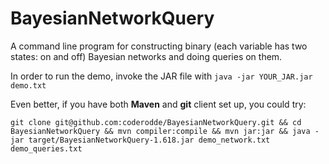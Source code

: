 # BayesianNetworkQuery
A command line program for constructing binary (each variable has two states: on and off) Bayesian networks and doing queries on them.

In order to run the demo, invoke the JAR file with `java -jar YOUR_JAR.jar demo.txt`

Even better, if you have both __Maven__ and __git__ client set up, you could try:

   `git clone git@github.com:coderodde/BayesianNetworkQuery.git && cd BayesianNetworkQuery && mvn compiler:compile && mvn jar:jar && java -jar target/BayesianNetworkQuery-1.618.jar demo_network.txt demo_queries.txt` 
